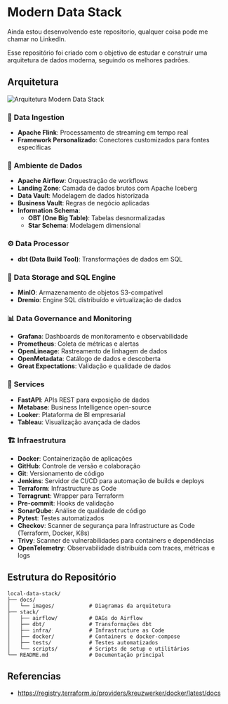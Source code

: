 # Modern Data Stack

Ainda estou desenvolvendo este repositorio, qualquer coisa pode me chamar no LinkedIn.

Esse repositório foi criado com o objetivo de estudar e construir uma arquitetura de dados moderna, seguindo os melhores padrões.

## Arquitetura

![Arquitetura Modern Data Stack](docs/images/modern-data-stack.png)

### 🔄 **Data Ingestion**
- **Apache Flink**: Processamento de streaming em tempo real
- **Framework Personalizado**: Conectores customizados para fontes específicas

### 🌊 **Ambiente de Dados**
- **Apache Airflow**: Orquestração de workflows
- **Landing Zone**: Camada de dados brutos com Apache Iceberg
- **Data Vault**: Modelagem de dados historizada
- **Business Vault**: Regras de negócio aplicadas
- **Information Schema**: 
  - **OBT (One Big Table)**: Tabelas desnormalizadas
  - **Star Schema**: Modelagem dimensional

### ⚙️ **Data Processor**
- **dbt (Data Build Tool)**: Transformações de dados em SQL

### 💾 **Data Storage and SQL Engine**
- **MinIO**: Armazenamento de objetos S3-compatível
- **Dremio**: Engine SQL distribuído e virtualização de dados

### 📊 **Data Governance and Monitoring**
- **Grafana**: Dashboards de monitoramento e observabilidade
- **Prometheus**: Coleta de métricas e alertas
- **OpenLineage**: Rastreamento de linhagem de dados
- **OpenMetadata**: Catálogo de dados e descoberta
- **Great Expectations**: Validação e qualidade de dados

### 🔧 **Services**
- **FastAPI**: APIs REST para exposição de dados
- **Metabase**: Business Intelligence open-source
- **Looker**: Plataforma de BI empresarial
- **Tableau**: Visualização avançada de dados

### 🏗️ **Infraestrutura**
- **Docker**: Containerização de aplicações
- **GitHub**: Controle de versão e colaboração
- **Git**: Versionamento de código
- **Jenkins**: Servidor de CI/CD para automação de builds e deploys
- **Terraform**: Infrastructure as Code
- **Terragrunt**: Wrapper para Terraform
- **Pre-commit**: Hooks de validação
- **SonarQube**: Análise de qualidade de código
- **Pytest**: Testes automatizados
- **Checkov**: Scanner de segurança para Infrastructure as Code (Terraform, Docker, K8s)
- **Trivy**: Scanner de vulnerabilidades para containers e dependências
- **OpenTelemetry**: Observabilidade distribuída com traces, métricas e logs

## Estrutura do Repositório

```
local-data-stack/
├── docs/
│   └── images/           # Diagramas da arquitetura
├── stack/
│   ├── airflow/          # DAGs do Airflow
│   ├── dbt/              # Transformações dbt
│   ├── infra/            # Infrastructure as Code
│   ├── docker/           # Containers e docker-compose
│   ├── tests/            # Testes automatizados
│   └── scripts/          # Scripts de setup e utilitários
└── README.md             # Documentação principal             
```

## Referencias

- https://registry.terraform.io/providers/kreuzwerker/docker/latest/docs